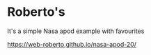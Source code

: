 # Roberto's
It's a simple Nasa apod example with favourites

https://web-roberto.github.io/nasa-apod-20/
